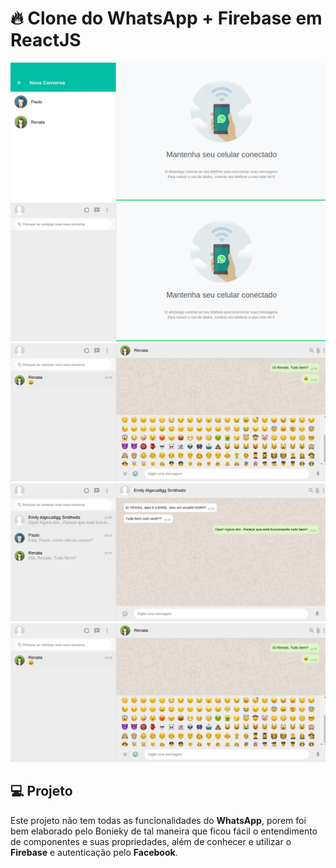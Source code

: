 # :fire: Clone do WhatsApp + Firebase em ReactJS

<p align="center">
  <img src="./img/initial.png" width="600">
  <img src="./img/initial1.png" width="600">
  <img src="./img/emojis.png" width="600">
  <img src="./img/EmilyTest.png" width="600">
  <img src="./img/renata.png" width="600">
  
</p>

## :computer: Projeto

Este projeto não tem todas as funcionalidades do **WhatsApp**, porem foi bem elaborado pelo Bonieky de tal maneira que ficou fácil o entendimento de componentes e suas propriedades, além de conhecer e utilizar o **Firebase** e autenticação pelo **Facebook**.
